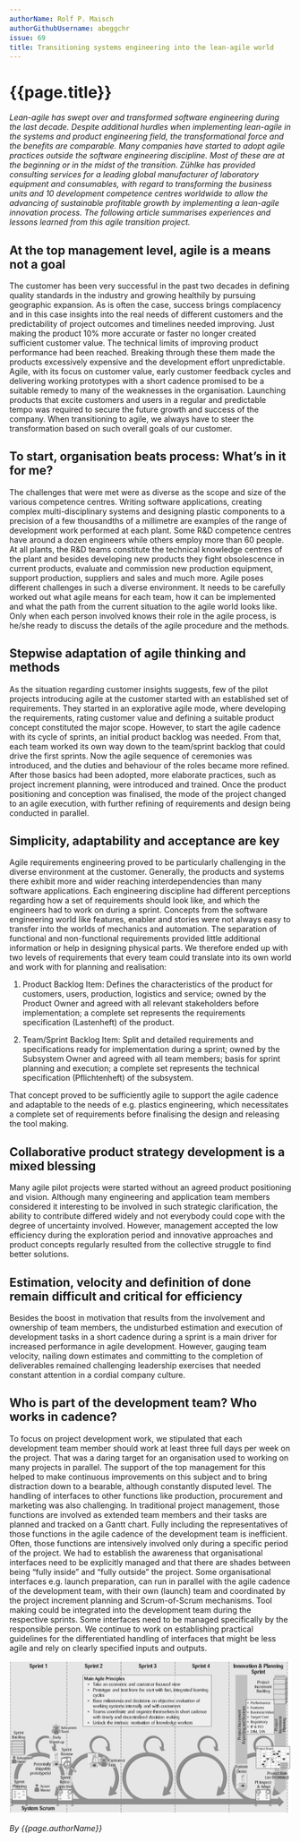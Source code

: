 ```yaml
---
authorName: Rolf P. Maisch
authorGithubUsername: abeggchr
issue: 69
title: Transitioning systems engineering into the lean-agile world
---
```

# {{page.title}}

*Lean-agile has swept over and transformed software engineering during the last decade. Despite additional hurdles when implementing lean-agile in the systems and product engineering field, the transformational force and the benefits are comparable. Many companies have started to adopt agile practices outside the software engineering discipline. Most of these are at the beginning or in the midst of the transition. Zühlke has provided consulting services for a leading global manufacturer of laboratory equipment and consumables, with regard to transforming the business units and 10 development competence centres worldwide to allow the advancing of sustainable profitable growth by implementing a lean-agile innovation process. The following article summarises experiences and lessons learned from this agile transition project.*

## At the top management level, agile is a means not a goal

The customer has been very successful in the past two decades in defining quality standards in the industry and growing healthily by pursuing geographic expansion. As is often the case, success brings complacency and in this case insights into the real needs of different customers and the predictability of project outcomes and timelines needed improving. Just making the product 10% more accurate or faster no longer created sufficient customer value. The technical limits of improving product performance had been reached. Breaking through these them made the products excessively expensive and the development effort unpredictable. Agile, with its focus on customer value, early customer feedback cycles and delivering working prototypes with a short cadence promised to be a suitable remedy to many of the weaknesses in the organisation. Launching products that excite customers and users in a regular and predictable tempo was required to secure the future growth and success of the company. When transitioning to agile, we always have to steer the transformation based on such overall goals of our customer.

## To start, organisation beats process: What’s in it for me?

The challenges that were met were as diverse as the scope and size of the various competence centres. Writing software applications, creating complex multi-disciplinary systems and designing plastic components to a precision of a few thousandths of a millimetre are examples of the range of development work performed at each plant. Some R&D competence centres have around a dozen engineers while others employ more than 60 people. At all plants, the R&D teams constitute the technical knowledge centres of the plant and besides developing new products they fight obsolescence in current products, evaluate and commission new production equipment, support production, suppliers and sales and much more. Agile poses different challenges in such a diverse environment. It needs to be carefully worked out what agile means for each team, how it can be implemented and what the path from the current situation to the agile world looks like. Only when each person involved knows their role in the agile process, is he/she ready to discuss the details of the agile procedure and the methods.

## Stepwise adaptation of agile thinking and methods

As the situation regarding customer insights suggests, few of the pilot projects introducing agile at the customer started with an established set of requirements. They started in an explorative agile mode, where developing the requirements, rating customer value and defining a suitable product concept constituted the major scope. However, to start the agile cadence with its cycle of sprints, an initial product backlog was needed. From that, each team worked its own way down to the team/sprint backlog that could drive the first sprints. Now the agile sequence of ceremonies was introduced, and the duties and behaviour of the roles became more refined. After those basics had been adopted, more elaborate practices, such as project increment planning, were introduced and trained. Once the product positioning and conception was finalised, the mode of the project changed to an agile execution, with further refining of requirements and design being conducted in parallel.

## Simplicity, adaptability and acceptance are key

Agile requirements engineering proved to be particularly challenging in the diverse environment at the customer. Generally, the products and systems there exhibit more and wider reaching interdependencies than many software applications. Each engineering discipline had different perceptions regarding how a set of requirements should look like, and which the engineers had to work on during a sprint. Concepts from the software engineering world like features, enabler and stories were not always easy to transfer into the worlds of mechanics and automation. The separation of functional and non-functional requirements provided little additional information or help in designing physical parts. We therefore ended up with two levels of requirements that every team could translate into its own world and work with for planning and realisation:

1.	Product Backlog Item: Defines the characteristics of the product for customers, users, production, logistics and service; owned by the Product Owner and agreed with all relevant stakeholders before implementation; a complete set represents the requirements specification (Lastenheft) of the product.

2.	Team/Sprint Backlog Item: Split and detailed requirements and specifications ready for implementation during a sprint; owned by the Subsystem Owner and agreed with all team members; basis for sprint planning and execution; a complete set represents the technical specification (Pflichtenheft) of the subsystem.

That concept proved to be sufficiently agile to support the agile cadence and adaptable to the needs of e.g. plastics engineering, which necessitates a complete set of requirements before finalising the design and releasing the tool making.

## Collaborative product strategy development is a mixed blessing

Many agile pilot projects were started without an agreed product positioning and vision. Although many engineering and application team members considered it interesting to be involved in such strategic clarification, the ability to contribute differed widely and not everybody could cope with the degree of uncertainty involved. However, management accepted the low efficiency during the exploration period and innovative approaches and product concepts regularly resulted from the collective struggle to find better solutions.

## Estimation, velocity and definition of done remain difficult and critical for efficiency

Besides the boost in motivation that results from the involvement and ownership of team members, the undisturbed estimation and execution of development tasks in a short cadence during a sprint is a main driver for increased performance in agile development. However, gauging team velocity, nailing down estimates and committing to the completion of deliverables remained challenging leadership exercises that needed constant attention in a cordial company culture.

## Who is part of the development team? Who works in cadence?

To focus on project development work, we stipulated that each development team member should work at least three full days per week on the project. That was a daring target for an organisation used to working on many projects in parallel. The support of the top management for this helped to make continuous improvements on this subject and to bring distraction down to a bearable, although constantly disputed level. The handling of interfaces to other functions like production, procurement and marketing was also challenging. In traditional project management, those functions are involved as extended team members and their tasks are planned and tracked on a Gantt chart. Fully including the representatives of those functions in the agile cadence of the development team is inefficient. Often, those functions are intensively involved only during a specific period of the project. We had to establish the awareness that organisational interfaces need to be explicitly managed and that there are shades between being “fully inside” and “fully outside” the project. Some organisational interfaces e.g. launch preparation, can run in parallel with the agile cadence of the development team, with their own (launch) team and coordinated by the project increment planning and Scrum-of-Scrum mechanisms. Tool making could be integrated into the development team during the respective sprints. Some interfaces need to be managed specifically by the responsible person. We continue to work on establishing practical guidelines for the differentiated handling of interfaces that might be less agile and rely on clearly specified inputs and outputs.

![Transition](./transition-system-engineering/illustration.png)

*By {{page.authorName}}*